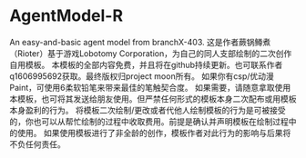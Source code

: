 # AgentModel-R
An easy-and-basic agent model from branchX-403.
这是作者蕨锅鳟煮（Rioter）基于游戏Lobotomy Corporation，为自己的同人支部绘制的二次创作自用模板。
本模板的全部内容免费，并且将在github持续更新。也可联系作者q1606995692获取。最终版权归project moon所有。
如果你有csp/优动漫Paint，可使用6柔软铅笔来带来最佳的笔触契合度。
如果需要，请随意拿取使用本模板，也可将其发送给朋友使用。但严禁任何形式的模板本身二次配布或用模板本身盈利的行为。
将模板二次绘制/更改或者代他人绘制模板的行为是可被接受的，你也可以从帮忙绘制的过程中收取费用。前提是确认并声明模板在绘制过程中的使用。
如果使用模板进行了非全龄的创作，模板作者对此行为的影响与后果将不负任何责任。
